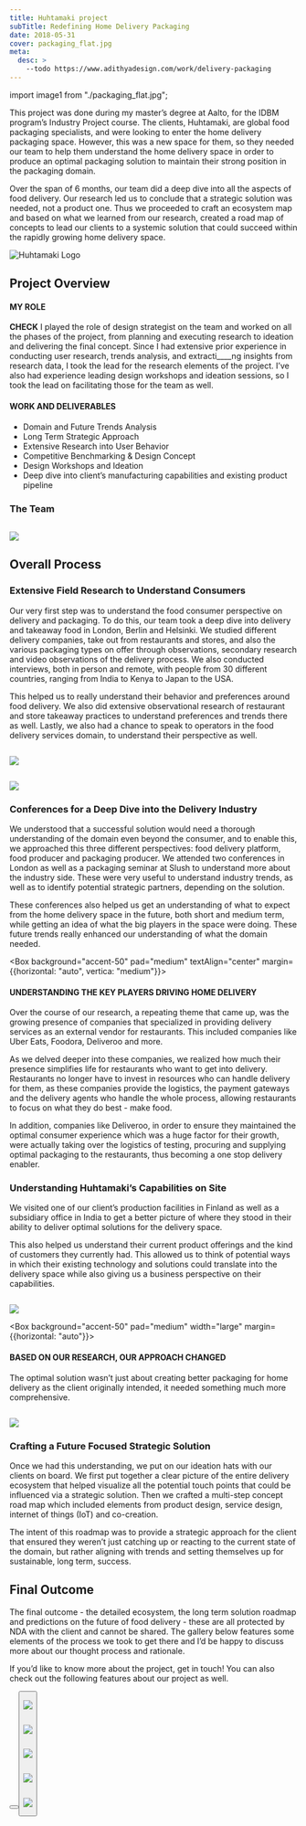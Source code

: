 ```yaml
---
title: Huhtamaki project
subTitle: Redefining Home Delivery Packaging
date: 2018-05-31
cover: packaging_flat.jpg
meta:
  desc: >
    --todo https://www.adithyadesign.com/work/delivery-packaging
---
```


import image1 from "./packaging_flat.jpg";

This project was done during my master’s degree at Aalto, for the IDBM program’s Industry Project course. The clients, Huhtamaki, are global food packaging specialists, and were looking to enter the home delivery packaging space.  However, this was a new space for them, so they needed our team to help them understand the home delivery space in order to produce an optimal packaging solution to maintain their strong position in the packaging domain.

Over the span of 6 months, our team did a deep dive into all the aspects of food delivery. Our research led us to conclude that a strategic solution was needed, not a product one. Thus we proceeded to craft an ecosystem map and based on what we learned from our research, created a road map of concepts to lead our clients to a systemic solution that could succeed within the rapidly growing home delivery space.

![Huhtamaki Logo](Huhta-Logo.png)

## Project Overview

<Box direction="row" gap="large">
<Box basis="1/2">

#### MY ROLE
____CHECK____ I played the role of design strategist on the team and worked on all the phases of the project, from planning and executing research to ideation and delivering the final concept. Since I had extensive prior experience in conducting user research, trends analysis, and extracti____ng insights from research data, I took the lead for the research elements of the project. I’ve also had experience leading design workshops and ideation sessions, so I took the lead on facilitating those for the team as well.

</Box>
<Box basis="1/2">

#### WORK AND DELIVERABLES
- Domain and Future Trends Analysis
- Long Term Strategic Approach
- Extensive Research into User Behavior
- Competitive Benchmarking & Design Concept 
- Design Workshops and Ideation
- Deep dive into client’s manufacturing capabilities and existing product pipeline

</Box>
</Box>

### The Team


<Image caption="From L to R - Varya Stepanova, Adithya Varadarajan, Juho Viironen, Jialai Qian. We were a wonderfully diverse and multidisciplinary team with a mix of backgrounds ranging from a design strategist to a packaging designer and a material science expert.">

![](Huhtamaki_Team.jpg)

</Image>

## Overall Process


<Box direction="row" gap="medium">
<Box flex={true}>

### Extensive Field Research to Understand Consumers

Our very first step was to understand the food consumer perspective on delivery and packaging. To do this, our team took a deep dive into delivery and takeaway food in London, Berlin and Helsinki. We studied different delivery companies, take out from restaurants and stores, and also the various packaging types on offer through observations, secondary research and video observations of the delivery process. We also conducted interviews, both in person and remote, with people from 30 different countries, ranging from India to Kenya to Japan to the USA.

This helped us to really understand their behavior and preferences around food delivery. We also did extensive observational research of restaurant and store takeaway practices to understand preferences and trends there as well. Lastly, we also had a chance to speak to operators in the food delivery services domain, to understand their perspective as well.

</Box>
<Box flex={{"grow": 1}}  margin={{top: "medium"}} pad="small">
<Image >

![](Huhtamaki_Research.jpg)

</Image>
</Box>
</Box>

<Box direction="row" gap="medium">
<Box flex={{"grow": 1}} margin={{top: "medium"}} pad="small">
<Image>

![](Huhtamaki_Conferences.jpg)

</Image>
</Box>
<Box  flex={true}>

### Conferences for a Deep Dive into the Delivery Industry

We understood that a successful solution would need a thorough understanding of the domain even beyond the consumer, and to enable this, we approached this three different perspectives: food delivery platform, food producer and packaging producer. We attended two conferences in London as well as a packaging seminar at Slush to understand more about the industry side. These were very useful to understand industry trends, as well as to identify potential strategic partners, depending on the solution.

These conferences also helped us get an understanding of what to expect from the home delivery space in the future, both short and medium term, while getting an idea of what the big players in the space were doing. These future trends really enhanced our understanding of what the domain needed.

</Box>
</Box>

<Box background="accent-50" pad="medium" textAlign="center" margin={{horizontal: "auto", vertica: "medium"}}>

#### UNDERSTANDING THE KEY PLAYERS DRIVING HOME DELIVERY

<Paragraph standout>Over the course of our research, a repeating theme that came up, was the growing presence of companies that specialized in providing delivery services as an external vendor for restaurants. This included companies like Uber Eats, Foodora, Deliveroo and more.</Paragraph>

<Paragraph standout>As we delved deeper into these companies, we realized how much their presence simplifies life for restaurants who want to get into delivery. Restaurants no longer have to invest in resources who can handle delivery for them, as these companies provide the logistics, the payment gateways and the delivery agents who handle the whole process, allowing restaurants to focus on what they do best - make food.</Paragraph>

<Paragraph standout>In addition, companies like Deliveroo, in order to ensure they maintained the optimal consumer experience which was a huge factor for their growth, were actually taking over the logistics of testing, procuring and supplying optimal packaging to the restaurants, thus becoming a one stop delivery enabler.</Paragraph>
</Box>

<Box direction="row" gap="medium">

<Box  flex={true}>

### Understanding Huhtamaki’s Capabilities on Site

We visited one of our client’s production facilities in Finland as well as a subsidiary office in India to get a better picture of where they stood in their ability to deliver optimal solutions for the delivery space.

This also helped us understand their current product offerings and the kind of customers they currently had. This allowed us to think of potential ways in which their existing technology and solutions could translate into the delivery space while also giving us a business perspective on their capabilities.

</Box>
<Box flex={{"grow": 1}} margin={{top: "medium"}} pad="small">
<Image>

![](Huhtamaki_Factory.jpg)

</Image>
</Box>
</Box>



<Box background="accent-50" pad="medium" width="large" margin={{horizontal: "auto"}}>

#### BASED ON OUR RESEARCH, OUR APPROACH CHANGED

<Paragraph standout>The optimal solution wasn’t just about creating better packaging for home delivery as the client originally intended, it needed something much more comprehensive.</Paragraph>
</Box>


<Box direction="row" gap="medium">
<Box flex={{"grow": 1}} margin={{top: "medium"}} pad="small">
<Image>

![](Huhtamaki_Ideation.jpg)

</Image>
</Box>
<Box  flex={true}>

### Crafting a Future Focused Strategic Solution

Once we had this understanding, we put on our ideation hats with our clients on board. We first put together a clear picture of the entire delivery ecosystem that helped visualize all the potential touch points that could be influenced via a strategic solution. Then we crafted a multi-step concept road map which included elements from product design, service design, internet of things (IoT) and co-creation. 

The intent of this roadmap was to provide a strategic approach for the client that ensured they weren’t just catching up or reacting to the current state of the domain, but rather aligning with trends and setting themselves up for sustainable, long term, success.

</Box>
</Box>

## Final Outcome

The final outcome - the detailed ecosystem, the long term solution roadmap and predictions on the future of food delivery - these are all protected by NDA with the client and cannot be shared. The gallery below features some elements of the process we took to get there and I’d be happy to discuss more about our thought process and rationale.

If you’d like to know more about the project, get in touch! You can also check out the following features about our project as well.

<Box direction="row" gap="medium" justify="around" direction="row" background="light-2" pad="xlarge" >

<Button primary href="https://www.huhtamaki.com/en/highlights/recent/understanding-food-delivery-on-a-local-level/" label="Huhtamaki Article"/>
<Button primary href="https://www.idbm.aalto.fi/industry-projects/2018/5/31/huhtamaki-idbm" label="IDBM Impact Feature"/>
</Box>


<Image>

![](all_trays.jpg)

</Image>

<Image>

![](packaging_stack.jpg)

</Image>

<Box direction="row" height="small">
<Box flex={true}>
<Image>

![](IMG_20180418_171029_v2.jpg)

</Image>
</Box>

<Box flex="true">
<Image>

![](Delivery-bike-storage.jpg)

</Image>
</Box>

<Box flex="true">
<Image>

![](Quantify-appetite.png)

</Image>
</Box>

</Box>
